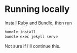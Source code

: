 # Running locally

Install Ruby and Bundle, then run 

```sh
bundle install
bundle exec jekyll serve
```

Not sure if I'll continue this. 
